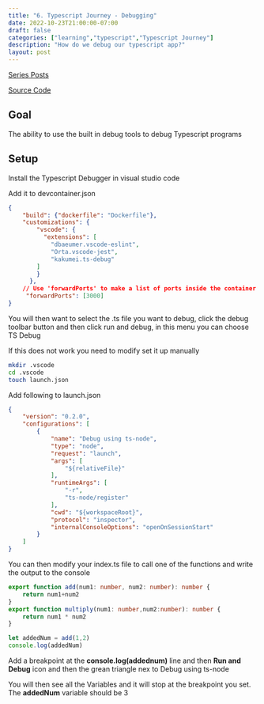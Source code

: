 ```yaml
---
title: "6. Typescript Journey - Debugging"
date: 2022-10-23T21:00:00-07:00
draft: false
categories: ["learning","typescript","Typescript Journey"]
description: "How do we debug our typescript app?"
layout: post
---
```

[Series Posts](https://brianpsheridan.com/categories.html#typescript-journey)

[Source Code](https://github.com/two4suited/TypescriptJourney/tree/debug)
## Goal

The ability to use the built in debug tools to debug Typescript programs



## Setup

Install the Typescript Debugger in visual studio code

Add it to devcontainer.json
```json
{
	"build": {"dockerfile": "Dockerfile"},
	"customizations": {
		"vscode": {
		  "extensions": [
			"dbaeumer.vscode-eslint",
			"Orta.vscode-jest",
			"kakumei.ts-debug"
		]
		}
	  },	
	// Use 'forwardPorts' to make a list of ports inside the container available locally.
	 "forwardPorts": [3000]	
}
```
You will then want to select the .ts file you want to debug, click the debug toolbar button and then click run and debug, in this menu you can choose TS Debug

If this does not work you need to modify set it up manually
```bash
mkdir .vscode
cd .vscode
touch launch.json
```
Add following to launch.json
```json
{   
    "version": "0.2.0",
    "configurations": [
        {
            "name": "Debug using ts-node",
            "type": "node",
            "request": "launch",
            "args": [
                "${relativeFile}"
            ],
            "runtimeArgs": [
                "-r",
                "ts-node/register"
            ],
            "cwd": "${workspaceRoot}",
            "protocol": "inspector",
            "internalConsoleOptions": "openOnSessionStart"
        }
    ]
}
```
You can then modify your index.ts file to call one of the functions and write the output to the console

```typescript
export function add(num1: number, num2: number): number {
    return num1+num2 
}
export function multiply(num1: number,num2:number): number {
    return num1 * num2
}

let addedNum = add(1,2)
console.log(addedNum)
```
Add a breakpoint at the **console.log(addednum)** line and then __Run and Debug__ icon and then the grean triangle nex to Debug using ts-node

You will then see all the Variables and it will stop at the breakpoint you set.  The __addedNum__ variable should be 3



